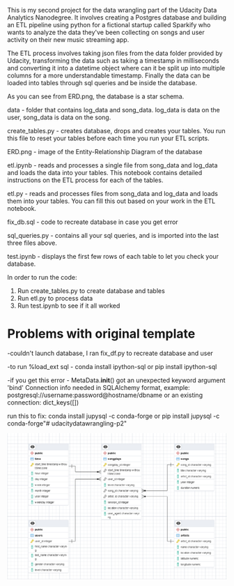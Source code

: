 This is my second project for the data wrangling part of the Udacity Data Analytics Nanodegree. It involves creating a Postgres database and building an ETL pipeline using python for a fictional startup called Sparkify who wants to analyze the data they've been collecting on songs and user activity on their new music streaming app. 

The ETL process involves taking json files from the data folder provided by Udacity, transforming the data such as taking a timestamp in milliseconds and converting it into a datetime object where can it be split up into multiple columns for a more understandable timestamp. Finally the data can be loaded into tables through sql queries and be inside the database.

As you can see from ERD.png, the database is a star schema.


data - folder that contains log_data and song_data. log_data is data on the user, song_data is data on the song.

create_tables.py - creates database, drops and creates your tables. You run this file to reset your tables before each time you run your ETL scripts.

ERD.png - image of the Entity-Relationship Diagram of the database

etl.ipynb - reads and processes a single file from song_data and log_data and loads the data into your tables. This notebook contains detailed instructions on the ETL process for each of the tables.

etl.py - reads and processes files from song_data and log_data and loads them into your tables. You can fill this out based on your work in the ETL notebook.

fix_db.sql - code to recreate database in case you get error

sql_queries.py - contains all your sql queries, and is imported into the last three files above.

test.ipynb - displays the first few rows of each table to let you check your database.


In order to run the code:
1. Run create_tables.py to create database and tables
2. Run etl.py to process data
3. Run test.ipynb to see if it all worked


Problems with original template
================================
-couldn't launch database, I ran fix_df.py to recreate database and user

-to run %load_ext sql - conda install ipython-sql or pip install ipython-sql

-if you get this error - MetaData.__init__() got an unexpected keyword argument 'bind'
Connection info needed in SQLAlchemy format, example:
               postgresql://username:password@hostname/dbname
               or an existing connection: dict_keys([])

run this to fix:
conda install jupysql -c conda-forge or pip install jupysql -c conda-forge"# udacitydatawrangling-p2" 

<img src="ERD.png"/>

